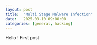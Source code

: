 ```yaml
---
layout: post
title:  "Multi Stage Malware Infection"
date:   2025-03-10 09:00:00
categories: [general, hacking]
---
```


Hello ! First post 
